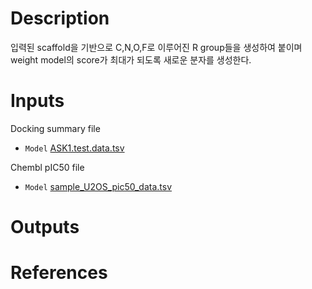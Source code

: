 # Description

입력된 scaffold을 기반으로 C,N,O,F로 이루어진 R group들을 생성하여 붙이며 weight model의 score가 최대가 되도록 새로운 분자를 생성한다.

# Inputs

Docking summary file

- `Model` [ASK1.test.data.tsv](https://openapi.ad3.io/media/apps/molfinder/examples/input/ASK1.test.data.tsv)

Chembl pIC50 file

- `Model` [sample_U2OS_pic50_data.tsv](https://openapi.ad3.io/media/apps/molfinder/examples/input/sample_U2OS_pic50_data.tsv)

# Outputs

# References
